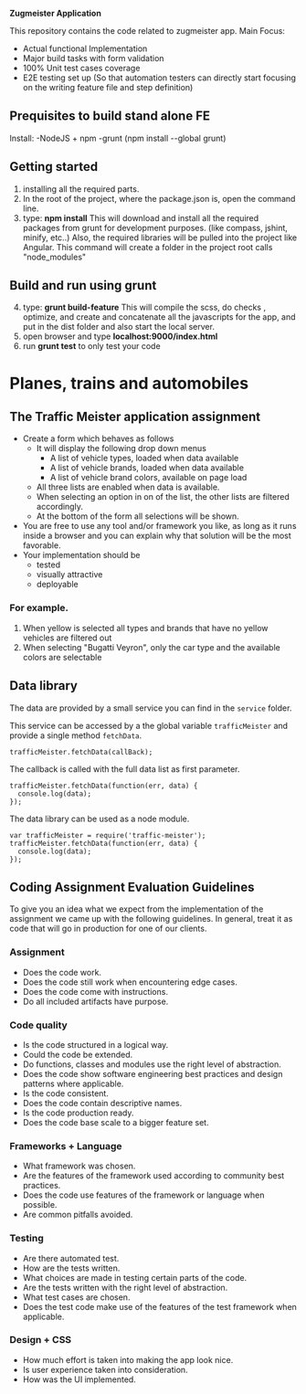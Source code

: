 **Zugmeister Application**

This repository contains the code related to zugmeister app.
Main Focus:
  - Actual functional Implementation
  - Major build tasks with form validation
  - 100% Unit test cases coverage
  - E2E testing set up (So that automation testers can directly start focusing on the writing feature file and step definition)

## Prequisites to build stand alone FE ##

Install:
    -NodeJS + npm
    -grunt (npm install --global grunt)

## Getting started ##
1. installing all the required parts.
2. In the root of the project, where the package.json is, open the command line.
3. type:  **npm install**
    This will download and install all the required packages from grunt for development purposes. (like compass, jshint, minify, etc..)
    Also, the required libraries will be pulled into the project like Angular.
    This command will create a folder in the project root calls "node_modules"
## Build and run using grunt ##
4. type: **grunt build-feature**
   This will compile the scss, do checks , optimize, and create and concatenate all the javascripts for the app, and put in the dist folder and also start the local server.
5. open browser and type **localhost:9000/index.html**
6. run **grunt test** to only test your code











# Planes, trains and automobiles

## The Traffic Meister application assignment

 - Create a form which behaves as follows
    - It will display the following drop down menus
      - A list of vehicle types, loaded when data available
      - A list of vehicle brands, loaded when data available
      - A list of vehicle brand colors, available on page load
    - All three lists are enabled when data is available.
    - When selecting an option in on of the list, the other lists are filtered accordingly.
    - At the bottom of the form all selections will be shown.
  - You are free to use any tool and/or framework you like, as long as it runs inside a browser and you can explain why that solution will be the most favorable.
  - Your implementation should be
      - tested
      - visually attractive
      - deployable

### For example.
1. When yellow is selected all types and brands that have no yellow vehicles are filtered out
2. When selecting "Bugatti Veyron", only the car type and the available colors are selectable

## Data library

The data are provided by a small service you can find in the `service` folder.

This service can be accessed by a the global variable `trafficMeister` and provide a single method `fetchData`.

```
trafficMeister.fetchData(callBack);
```

The callback is called with the full data list as first parameter.

```
trafficMeister.fetchData(function(err, data) {
  console.log(data);
});
```

The data library can be used as a node module.

```
var trafficMeister = require('traffic-meister');
trafficMeister.fetchData(function(err, data) {
  console.log(data);
});
```

## Coding Assignment Evaluation Guidelines

To give you an idea what we expect from the implementation of the assignment we came up with
the following guidelines. In general, treat it as code that will go in production for one of our clients.

### Assignment
* Does the code work.
* Does the code still work when encountering edge cases.
* Does the code come with instructions.
* Do all included artifacts have purpose.

### Code quality
* Is the code structured in a logical way.
* Could the code be extended.
* Do functions, classes and modules use the right level of abstraction.
* Does the code show software engineering best practices and design patterns where applicable.
* Is the code consistent.
* Does the code contain descriptive names.
* Is the code production ready.
* Does the code base scale to a bigger feature set.

### Frameworks + Language
* What framework was chosen.
* Are the features of the framework used according to community best practices.
* Does the code use features of the framework or language when possible.
* Are common pitfalls avoided.

### Testing
* Are there automated test.
* How are the tests written.
* What choices are made in testing certain parts of the code.
* Are the tests written with the right level of abstraction.
* What test cases are chosen.
* Does the test code make use of the features of the test framework when applicable.

### Design + CSS
* How much effort is taken into making the app look nice.
* Is user experience taken into consideration.
* How was the UI implemented.
